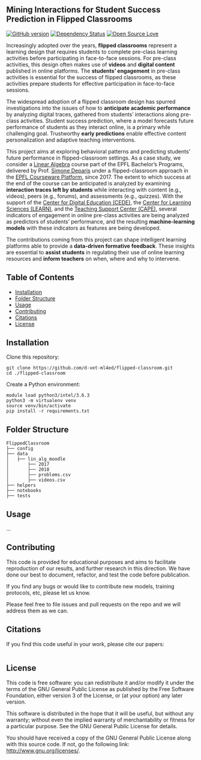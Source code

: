 ## Mining Interactions for Student Success Prediction in Flipped Classrooms
[![GitHub version](https://badge.fury.io/gh/boennemann%2Fbadges.svg)](http://badge.fury.io/gh/boennemann%2Fbadges)
[![Dependency Status](https://david-dm.org/boennemann/badges.svg)](https://david-dm.org/boennemann/badges)
[![Open Source Love](https://badges.frapsoft.com/os/gpl/gpl.svg?v=102)](https://github.com/ellerbrock/open-source-badge/)

Increasingly adopted over the years, **flipped classrooms** represent a learning design that requires students to complete pre-class learning activities before participating in face-to-face sessions. For pre-class activities, this design often makes use of **videos** and **digital content** published in online platforms. The **students’ engagement** in pre-class activities is essential for the success of flipped classrooms, as these activities prepare students for effective participation in face-to-face sessions.

The widespread adoption of a flipped classroom design has spurred investigations into the issues of how to **anticipate academic performance** by analyzing digital traces, gathered from students’ interactions along pre-class activities. Student success prediction, where a model forecasts future performance of students as they interact online, is a primary while challenging goal. Trustworthy **early predictions** enable effective content personalization and adaptive teaching interventions.

This project aims at exploring behavioral patterns and predicting students’ future performance in flipped-classroom settings. As a case study, we consider a [Linear Algebra](https://www.epfl.ch/education/teaching/fr/soutien-a-lenseignement/recherche-et-developpement/exemples-de-projets/classe-inversee/) course part of the EPFL Bachelor’s Programs, delivered by Prof. [Simone Deparis](https://people.epfl.ch/simone.deparis) under a flipped-classroom approach in the [EPFL Courseware Platform](https://courseware.epfl.ch/courses/course-v1:EPFL+AlgebreLineaire+2019/course/), since 2017. The extent to which success at the end of the course can be anticipated is analyzed by examining **interaction traces left by students** while interacting with content (e.g., videos), peers (e.g., forums), and assessments (e.g., quizzes). With the support of the [Center for Digital Education (CEDE)](https://www.epfl.ch/education/educational-initiatives/cede/), the [Center for Learning Sciences (LEARN)](https://www.epfl.ch/education/educational-initiatives/home/), and the [Teaching Support Center (CAPE)](https://www.epfl.ch/education/teaching/teaching-support/who-are-we/), several indicators of engagement in online pre-class activities are being analyzed as predictors of students’ performance, and the resulting **machine-learning models** with these indicators as features are being developed.

The contributions coming from this project can shape intelligent learning platforms able to provide a **data-driven formative feedback**. These insights are essential to **assist students** in regulating their use of online learning resources and **inform teachers** on when, where and why to intervene.

## Table of Contents
- [Installation](#installation)
- [Folder Structure](#folder-structure) 
- [Usage](#usage)
- [Contributing](#contributing)
- [Citations](#citations)
- [License](#license)

## Installation

Clone this repository:
``` 
git clone https://github.com/d-vet-ml4ed/flipped-classroom.git
cd ./flipped-classroom
``` 

Create a Python environment:
``` 
module load python3/intel/3.6.3
python3 -m virtualenv venv
source venv/bin/activate
pip install -r requirements.txt
``` 

## Folder Structure

``` 
FlippedClassroom
├── config
├── data
│   ├── lin_alg_moodle
│       ├── 2017
│       ├── 2018
│       ├── problems.csv
│       ├── videos.csv
├── helpers
├── notebooks
├── tests
``` 

## Usage

...

## Contributing 

This code is provided for educational purposes and aims to facilitate reproduction of our results, and further research 
in this direction. We have done our best to document, refactor, and test the code before publication.

If you find any bugs or would like to contribute new models, training protocols, etc, please let us know.

Please feel free to file issues and pull requests on the repo and we will address them as we can.

## Citations
If you find this code useful in your work, please cite our papers:

```
```

## License
This code is free software: you can redistribute it and/or modify it under the terms of the GNU General Public License as published by the Free Software Foundation, either version 3 of the License, or (at your option) any later version.

This software is distributed in the hope that it will be useful, but without any warranty; without even the implied warranty of merchantability or fitness for a particular purpose. See the GNU General Public License for details.

You should have received a copy of the GNU General Public License along with this source code. If not, go the following link: http://www.gnu.org/licenses/.


